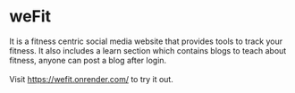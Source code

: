 # weFit
It is a fitness centric social media website that provides tools to track your fitness. It also includes a learn section which contains blogs to teach about fitness, anyone can post a blog after login. <br><br>
Visit https://wefit.onrender.com/ to try it out.
